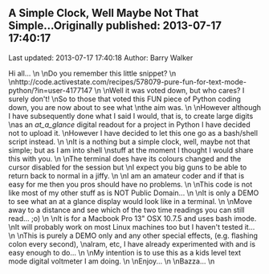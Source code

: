 ## A Simple Clock, Well Maybe Not That Simple...Originally published: 2013-07-17 17:40:17 
Last updated: 2013-07-17 17:40:18 
Author: Barry Walker 
 
Hi all...\n\nDo you remember this little snippet?\n\nhttp://code.activestate.com/recipes/578079-pure-fun-for-text-mode-python/?in=user-4177147\n\nWell it was voted down, but who cares? I surely don't!\nSo to those that voted this FUN piece of Python coding down, you are now about to see what\nthe aim was.\n\nHowever although I have subsequently done what I said I would, that is, to create large digits\nas an _at_a_glance_ digital readout for a project in Python I have decided not to upload it.\nHowever I have decided to let this one go as a bash/shell script instead.\n\nIt is a nothing but a simple clock, well, maybe not that simple; but as I am into shell\nstuff at the moment I thought I would share this with you.\n\nThe terminal does have its colours changed and the cursor disabled for the session but\nI expect you big guns to be able to return back to normal in a jiffy.\n\nI am an amateur coder and if that is easy for me then you pros should have no problems.\n\nThis code is not like most of my other stuff as is NOT Public Domain...\n\nIt is only a DEMO to see what an at a glance display would look like in a terminal.\n\nMove away to a distance and see which of the two time readings you can still read... ;o)\n\nIt is for a Macbook Pro 13" OSX 10.7.5 and uses bash imode.\nIt will probably work on most Linux machines too but I haven't tested it...\n\nThis is purely a DEMO only and any other special effects, (e.g. flashing colon every second),\nalram, etc, I have already experimented with and is easy enough to do...\n\nMy intention is to use this as a kids level text mode digital voltmeter I am doing.\n\nEnjoy...\n\nBazza...\n